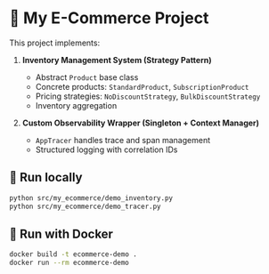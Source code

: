 # 🛒 My E-Commerce Project

This project implements:

1. **Inventory Management System (Strategy Pattern)**
   - Abstract `Product` base class
   - Concrete products: `StandardProduct`, `SubscriptionProduct`
   - Pricing strategies: `NoDiscountStrategy`, `BulkDiscountStrategy`
   - Inventory aggregation

2. **Custom Observability Wrapper (Singleton + Context Manager)**
   - `AppTracer` handles trace and span management
   - Structured logging with correlation IDs

## 🚀 Run locally
```bash
python src/my_ecommerce/demo_inventory.py
python src/my_ecommerce/demo_tracer.py
```

## 🐳 Run with Docker
```bash
docker build -t ecommerce-demo .
docker run --rm ecommerce-demo
```
